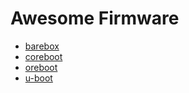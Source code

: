 Awesome Firmware
================

* [barebox](https://www.barebox.org)
* [coreboot](https://coreboot.org)
* [oreboot](https://github.com/oreboot/oreboot)
* [u-boot](https://www.u-boot.org)
